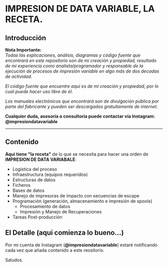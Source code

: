 # **IMPRESION DE DATA VARIABLE**, LA RECETA.

## Introducción

**Nota Importante:**  
_Todas las explicaciones, análisis, diagramas y código fuente que encontrará en este repositorio son de mi creación y  propiedad, resultado de mi experiencia como analista/programador y responsable de la ejecución de procesos  de impresión variable en  algo más de dos decadas de actividad._

_El código fuente que encuentre aqui es de mi creación y propiedad, por lo cual puede hacer uso libre de él._

_Los manuales electrónicos que encontrará son de divulgación pública por parte del fabricante y pueden ser descargados  gratuitamente de internet._ 

**Cualquier duda, asesoría o consultoría puede contactar vía Instagram: @impresiondatavariable**

------------
## Contenido

**Aqui tiene "la receta"** de lo que se necesita para hacer una orden de **IMPRESION DE DATA VARIABALE**:

- Logística del proceso
- Infraestructura (equipos requeridos)
- Estructuras de datos
- Ficheros
- Bases de datos
- Manejo de impresoras de impacto con secuencias de escape
- Programación (generación, almacenamiento e impresión de spools)
	- Procesamiento de datos
	- Impresión y Manejo de Recuperaciones
- Tareas Post-producción

## El Detalle (aqui comienza lo bueno...)

Por mi cuenta de Instagram (**@impresiondatavariable**) estaré notificando cada vez que añada contenido a este reositorio.

Saludos.
